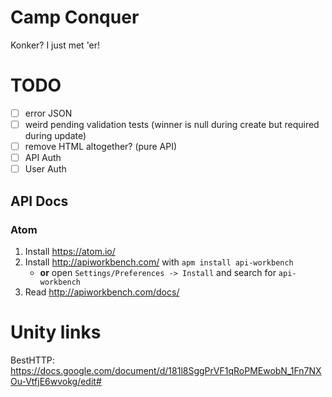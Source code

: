 # Camp Conquer

Konker? I just met 'er!

# TODO

- [ ] error JSON
- [ ] weird pending validation tests (winner is null during create but required during update)
- [ ] remove HTML altogether? (pure API)
- [ ] API Auth
- [ ] User Auth

## API Docs

### Atom

1. Install <https://atom.io/>
2. Install <http://apiworkbench.com/> with `apm install api-workbench`
   * **or** open `Settings/Preferences -> Install` and search for `api-workbench`
3. Read <http://apiworkbench.com/docs/>

<!--
### command-line raml2html

raml2html doesn't fully support RAML 1.0 yet...

First, install [raml2html](https://github.com/raml2html/raml2html)
```
cd ..
git clone git@github.com:raml2html/raml2html.git
cd raml2html
git checkout raml1.0  # may no longer be needed?
chmod a+x ./bin/raml2html
npm install
```

Then go back to this dir and run:

```
../raml2html/bin/raml2html campconquer.raml > campconquer-api.html && open campconquer-api.html
```
-->

# Unity links

BestHTTP: https://docs.google.com/document/d/181l8SggPrVF1qRoPMEwobN_1Fn7NXOu-VtfjE6wvokg/edit#

